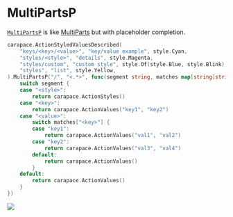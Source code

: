 # MultiPartsP

[`MultiPartsP`] is like [MultiParts] but with placeholder completion.

```go
carapace.ActionStyledValuesDescribed(
	"keys/<key>/<value>", "key/value example", style.Cyan,
	"styles/<style>", "details", style.Magenta,
	"styles/custom", "custom style", style.Of(style.Blue, style.Blink),
	"styles", "list", style.Yellow,
).MultiPartsP("/", "<.*>", func(segment string, matches map[string]string, c carapace.Context) carapace.Action {
	switch segment {
	case "<style>":
		return carapace.ActionStyles()
	case "<key>":
		return carapace.ActionValues("key1", "key2")
	case "<value>":
		switch matches["<key>"] {
		case "key1":
			return carapace.ActionValues("val1", "val2")
		case "key2":
			return carapace.ActionValues("val3", "val4")
		default:
			return carapace.ActionValues()
		}
	default:
		return carapace.ActionValues()
	}
})
```

![](./multiPartsP.cast)

[MultiParts]:./multiParts.md
[`MultiPartsP`]:https://pkg.go.dev/github.com/rsteube/carapace#Action.MultiPartsP
